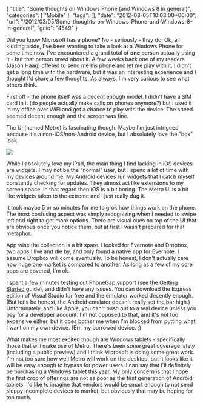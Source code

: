 {
	"title": "Some thoughts on Windows Phone (and Windows 8 in general)",
	"categories": [
		"Mobile"
	],
	"tags": [],
	"date": "2012-03-05T10:03:00+06:00",
	"url": "/2012/03/05/Some-thoughts-on-Windows-Phone-and-Windows-8-in-general",
	"guid": "4549"
}

Did you know Microsoft has a phone? No - seriously - they do. Ok, all kidding aside, I've been wanting to take a look at a Windows Phone for some time now. I've encountered a grand total of <b>one</b> person actually using it - but that person raved about it. A few weeks back one of my readers (Jason Haag) offered to send me his phone and let me play with it. I didn't get a long time with the hardware, but it was an interesting experience and I thought I'd share a few thoughts. As always, I'm very curious to see what others think.
<!--more-->
<p>

First off - the phone itself was a decent enough model. I didn't have a SIM card in it (do people actually make calls on phones anymore?) but I used it in my office over WiFi and got a chance to play with the device. The speed seemed decent enough and the screen was fine.

<p>

The UI (named Metro) is fascinating though. Maybe I'm just intrigued because it's a non-iOS/non-Android device, but I absolutely love the "box" look. 

<p>

<img src="https://static.raymondcamden.com/images/Windows_Phone_7.5_Start_Screen.png" />

<p>

While I absolutely love my iPad, the main thing I find lacking in iOS devices are widgets. I may not be the "normal" user, but I spend a lot of time with my devices around me. My Android devices run widgets that I catch myself constantly checking for updates. They almost act like extensions to my screen space. In that regard then iOS is a bit boring. The Metro UI is a bit like widgets taken to the extreme and I just really dug it.

<p>

It took maybe 5 or so minutes for me to grok how things work on the phone. The most confusing aspect was simply recognizing when I needed to swipe left and right to get more options. There are visual cues on top of the UI that are obvious once you notice them, but at first I wasn't prepared for that metaphor. 

<p>

App wise the collection is a bit spare. I looked for Evernote and Dropbox, two apps I live and die by, and only found a native app for Evernote. I assume Dropbox will come eventually. To be honest, I don't actually care how huge one market is compared to another. As long as a few of my core apps are covered, I'm ok. 

<p>

I spent a few minutes testing out PhoneGap support (see the <a href="http://phonegap.com/start#wp">Getting Started</a> guide), and didn't have any issues. You can download the Express edition of Visual Studio for free and the emulator worked decently enough. (But let's be honest, the Android emulator doesn't really set the bar high.) Unfortunately, and like Apple, you can't push out to a real device unless you pay for a developer account. I'm not opposed to that, and it's not too expensive either, but it does bother me when I'm blocked from putting what I want on my own device. (Err, my borrowed device. ;) 

<p>

What makes me most excited though are Windows tablets - specifically those that will make use of Metro. There's been some great coverage lately (including a public preview) and I think Microsoft is doing some great work. I'm not too sure how well Metro will work on the desktop, but it looks like it will be easy enough to bypass for power users. I can say that I'll definitely be purchasing a Windows tablet this year. My only concern is that I hope the first crop of offerings are not as poor as the first generation of Android tablets. I'd like to imagine that vendors would be smart enough to not send sloppy incomplete devices to market, but obviously that may be hoping for too much.